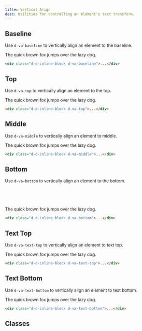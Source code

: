 ```yaml
---
title: Vertical Align
desc: Utilities for controlling an element's text transform.
---
```


## Baseline

Use `d-va-baseline` to vertically align an element to the baseline.

<code-well-header class="d-px64 d-py32 d-bgc-green-100 d-bgo50 d-w100p" custom>
  <div class="d-w100p d-ps-relative d-lh0">
    <div class="d-w0 d-h32 d-d-inline-block d-va-baseline">
      <span class="d-ps-absolute d-t0 d-h32 d-w100p d-by d-bts-dashed d-bbs-dashed d-bc-green-400"></span>
      <span class="d-ps-absolute d-t0 d-h16 d-w100p d-by d-bts-dashed d-bbs-dashed d-bc-green-400"></span>
    </div>
    <p class="d-d-inline-block d-ps-relative d-zi-base1 d-fc-green-500 d-fs18">The quick brown fox jumps over the lazy dog.</p>
  </div>
</code-well-header>

```html
<div class="d-d-inline-block d-va-baseline">...</div>
```

## Top

Use `d-va-top` to vertically align an element to the top.

<code-well-header class="d-px64 d-py32 d-bgc-purple-100 d-bgo50 d-w100p" custom>
  <div class="d-w100p d-ps-relative d-lh0">
    <div class="d-w0 d-h32 d-d-inline-block d-va-top">
      <span class="d-ps-absolute d-t0 d-h32 d-w100p d-by d-bts-dashed d-bbs-dashed d-bc-purple-300"></span>
      <span class="d-ps-absolute d-t0 d-h16 d-w100p d-by d-bts-dashed d-bbs-dashed d-bc-purple-300"></span>
    </div>
    <p class="d-d-inline-block d-ps-relative d-zi-base1 d-fc-purple d-fs18">The quick brown fox jumps over the lazy dog.</p>
  </div>
</code-well-header>

```html
<div class="d-d-inline-block d-va-top">...</div>
```

## Middle

Use `d-va-middle` to vertically align an element to middle.

<code-well-header class="d-px64 d-py32 d-bgc-pink-100 d-bgo50 d-w100p" custom>
  <div class="d-w100p d-ps-relative d-lh0">
    <div class="d-w0 d-h32 d-d-inline-block d-va-middle">
      <span class="d-ps-absolute d-t0 d-h32 d-w100p d-by d-bts-dashed d-bbs-dashed d-bc-pink-400"></span>
      <span class="d-ps-absolute d-t0 d-h16 d-w100p d-by d-bts-dashed d-bbs-dashed d-bc-pink-400"></span>
    </div>
    <p class="d-d-inline-block d-ps-relative d-zi-base1 d-fc-pink-500 d-fs18">The quick brown fox jumps over the lazy dog.</p>
  </div>
</code-well-header>

```html
<div class="d-d-inline-block d-va-middle">...</div>
```

## Bottom

Use `d-va-bottom` to vertically align an element to the bottom.

<code-well-header class="d-px64 d-py32 d-bgc-pink-100 d-bgo50 d-w100p" custom>
  <div class="d-w100p d-ps-relative d-lh0">
    <div class="d-w0 d-h32 d-d-inline-block d-va-bottom" style="height: 3rem;">
      <span class="d-ps-absolute d-t0 d-h32 d-w100p d-by d-bts-dashed d-bbs-dashed d-bc-pink-400"></span>
      <span class="d-ps-absolute d-t0 d-h16 d-w100p d-by d-bts-dashed d-bbs-dashed d-bc-pink-400"></span>
    </div>
    <p class="d-d-inline-block d-ps-relative d-zi-base1 d-fc-pink d-fs18">The quick brown fox jumps over the lazy dog.</p>
  </div>
</code-well-header>

```html
<div class="d-d-inline-block d-va-bottom">...</div>
```

## Text Top

Use `d-va-text-top` to vertically align an element to text top.

<code-well-header class="d-px64 d-py32 d-bgc-yellow-100 d-bgo50 d-w100p" custom>
  <div class="d-ps-relative d-lh0">
    <div class="d-w0 d-h32 d-d-inline-block d-va-text-top">
      <span class="d-ps-absolute d-t0 d-h32 d-w100p d-by d-bts-dashed d-bbs-dashed d-bc-yellow-500"></span>
      <span class="d-ps-absolute d-t0 d-h16 d-w100p d-by d-bts-dashed d-bbs-dashed d-bc-yellow-500"></span>
    </div>
    <p class="d-d-inline-block d-ps-relative d-zi-base1 d-fc-yellow d-fs18">The quick brown fox jumps over the lazy dog.</p>
  </div>
</code-well-header>

```html
<div class="d-d-inline-block d-va-text-top">...</div>
```

## Text Bottom

Use `d-va-text-bottom` to vertically align an element to text bottom.

<code-well-header class="d-px64 d-py32 d-bgc-red-100 d-bgo50 d-w100p" custom>
  <div class="d-w100p d-ps-relative d-lh0">
    <div class="d-w0 d-h32 d-d-inline-block d-va-text-bottom">
      <span class="d-ps-absolute d-t0 d-h32 d-w100p d-by d-bts-dashed d-bbs-dashed d-bc-red-400"></span>
      <span class="d-ps-absolute d-t0 d-h16 d-w100p d-by d-bts-dashed d-bbs-dashed d-bc-red-400"></span>
    </div>
    <p class="d-d-inline-block d-ps-relative d-zi-base1 d-fc-red d-fs18">The quick brown fox jumps over the lazy dog.</p>
  </div>
</code-well-header>

```html
<div class="d-d-inline-block d-va-text-bottom">...</div>
```

## Classes

<utility-class-table>
  <template #content>
    <tbody>
      <tr v-for="i in ['baseline', 'top', 'bottom', 'text-top', 'text-bottom', 'middle', 'sub', 'super', 'unset']">
          <th scope="row" class="d-ff-mono d-fc-purple d-fw-normal d-fs12">.d-va-{{ i }}</th>
          <td class="d-ff-mono d-fc-orange d-fs12">vertical-align: {{ i }} !important;</td>
      </tr>
    </tbody>
  </template>
</utility-class-table>
